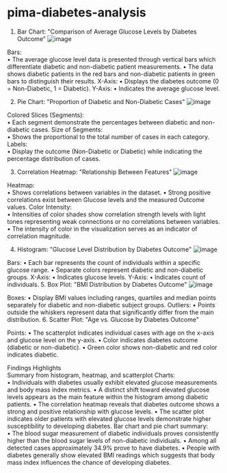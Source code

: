 # pima-diabetes-analysis
1. Bar Chart: "Comparison of Average Glucose Levels by Diabetes Outcome"
 ![image](https://github.com/user-attachments/assets/0bae5693-d169-4b86-a272-8af911431ec0)

Bars:  
•	The average glucose level data is presented through vertical bars which differentiate diabetic and non-diabetic patient measurements.
•	The data shows diabetic patients in the red bars and non-diabetic patients in green bars to distinguish their results.
X-Axis:
•	Displays the diabetes outcome (0 = Non-Diabetic, 1 = Diabetic).
Y-Axis:
•	Indicates the average glucose level.

2. Pie Chart: "Proportion of Diabetic and Non-Diabetic Cases"
 ![image](https://github.com/user-attachments/assets/1d712730-3866-4b24-9a42-3e2aa286ff17)

Colored Slices (Segments):  
•	Each segment demonstrate the percentages between diabetic and non-diabetic cases.
Size of Segments:  
•	Shows the proportional to the total number of cases in each category.
Labels:  
•	Display the outcome (Non-Diabetic or Diabetic) while indicating the percentage distribution of cases.

3. Correlation Heatmap: "Relationship Between Features"
 ![image](https://github.com/user-attachments/assets/25ae8e84-13c5-488d-83bc-ee183ae31abe)

Heatmap:  
•	Shows correlations between variables in the dataset.
•	Strong positive correlations exist between Glucose levels and the measured Outcome values.
Color Intensity:  
•	Intensities of color shades show correlation strength levels with light tones representing weak connections or no correlations between variables.
•	The intensity of color in the visualization serves as an indicator of correlation magnitude.

4. Histogram: "Glucose Level Distribution by Diabetes Outcome"
 ![image](https://github.com/user-attachments/assets/c33093f3-2c85-478d-ac46-a93dcb20dea5)

Bars:
•	Each bar represents the count of individuals within a specific glucose range.
•	Separate colors represent diabetic and non-diabetic groups.
X-Axis:
•	Indicates glucose levels.
Y-Axis:
•	Indicates count of individuals.
5. Box Plot: "BMI Distribution by Diabetes Outcome"
 ![image](https://github.com/user-attachments/assets/06f1dd8b-881f-4cd0-9171-9373148bd25d)

Boxes:
•	Display BMI values including ranges, quartiles and median points separately for diabetic and non-diabetic subject groups.
Outliers:
•	Points outside the whiskers represent data that significantly differ from the main distribution.
6. Scatter Plot: "Age vs. Glucose by Diabetes Outcome"
 
Points:
•	The scatterplot indicates individual cases with age on the x-axis and glucose level on the y-axis.
•	Color indicates diabetes outcome (diabetic or non-diabetic).
•	Green color shows non-diabetic and red color indicates diabetic.

Findings Highlights  
Summary from histogram, heatmap, and scatterplot Charts:  
•	Individuals with diabetes usually exhibit elevated glucose measurements and body mass index metrics.
•	A distinct shift toward elevated glucose levels appears as the main feature within the histogram among diabetic patients.
•	The correlation heatmap reveals that diabetes outcome shows a strong and positive relationship with glucose levels.
•	The scatter plot indicates older patients with elevated glucose levels demonstrate higher susceptibility to developing diabetes.
Bar chart and pie chart summary:  
•	The blood sugar measurement of diabetic individuals proves consistently higher than the blood sugar levels of non-diabetic individuals.
•	Among all detected cases approximately 34.9% prove to have diabetes.
•	People with diabetes generally show elevated BMI readings which suggests that body mass index influences the chance of developing diabetes.

